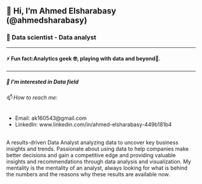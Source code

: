 <h2>👋 Hi, I’m Ahmed Elsharabasy (@ahmedsharabasy) </h2>
<h3>💼 Data scientist - Data analyst</h3>
<hr></hr>
<h4>⚡ Fun fact:Analytics geek 🤓, playing with data and beyond&#127919;.</h4>
<hr></hr>
<h5>👀 I’m interested in Data field</h5>
<h6>📫 How to reach me:</h6>
<ul>
<li>Email: ak160543@gmail.com</li>
<li>LinkedIn: www.linkedin.com/in/ahmed-elsharabasy-449b181b4</li>
  </ul>
<br>
A results-driven Data Analyst analyzing data to uncover key business insights and trends. Passionate about using data to help companies make better decisions and gain a competitive edge and providing valuable insights and recommendations through data analysis and visualization. My mentality is the mentality of an analyst, always looking for what is behind the numbers and the reasons why these results are available now.

<br>








<!--
**ahmedsharabasy/ahmedsharabasy** is a ✨ _special_ ✨ repository because its `README.md` (this file) appears on your GitHub profile.

Here are some ideas to get you started:

- 🔭 I’m currently working on ...
- 🌱 I’m currently learning ...
- 👯 I’m looking to collaborate on ...
- 🤔 I’m looking for help with ...
- 💬 Ask me about ...
- 📫 How to reach me: ...
- 😄 Pronouns: ...
- ⚡ Fun fact: ...
-->
  
